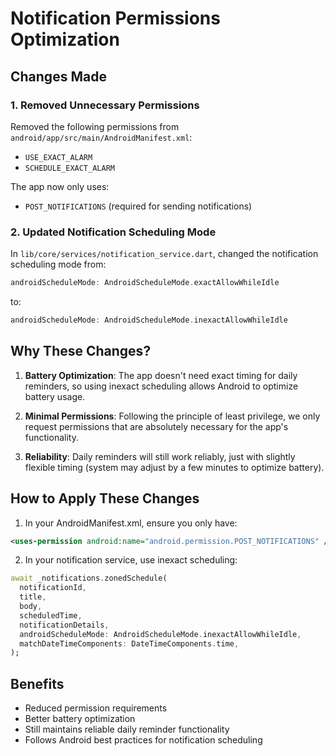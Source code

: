 # Notification Permissions Optimization

## Changes Made

### 1. Removed Unnecessary Permissions
Removed the following permissions from `android/app/src/main/AndroidManifest.xml`:
- `USE_EXACT_ALARM`
- `SCHEDULE_EXACT_ALARM`

The app now only uses:
- `POST_NOTIFICATIONS` (required for sending notifications)

### 2. Updated Notification Scheduling Mode
In `lib/core/services/notification_service.dart`, changed the notification scheduling mode from:
```dart
androidScheduleMode: AndroidScheduleMode.exactAllowWhileIdle
```
to:
```dart
androidScheduleMode: AndroidScheduleMode.inexactAllowWhileIdle
```

## Why These Changes?

1. **Battery Optimization**: The app doesn't need exact timing for daily reminders, so using inexact scheduling allows Android to optimize battery usage.

2. **Minimal Permissions**: Following the principle of least privilege, we only request permissions that are absolutely necessary for the app's functionality.

3. **Reliability**: Daily reminders will still work reliably, just with slightly flexible timing (system may adjust by a few minutes to optimize battery).

## How to Apply These Changes

1. In your AndroidManifest.xml, ensure you only have:
```xml
<uses-permission android:name="android.permission.POST_NOTIFICATIONS" />
```

2. In your notification service, use inexact scheduling:
```dart
await _notifications.zonedSchedule(
  notificationId,
  title,
  body,
  scheduledTime,
  notificationDetails,
  androidScheduleMode: AndroidScheduleMode.inexactAllowWhileIdle,
  matchDateTimeComponents: DateTimeComponents.time,
);
```

## Benefits

- Reduced permission requirements
- Better battery optimization
- Still maintains reliable daily reminder functionality
- Follows Android best practices for notification scheduling 